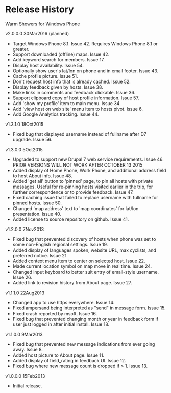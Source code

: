 ﻿Release History
===============

Warm Showers for Windows Phone

v2.0.0.0 30Mar2016 (planned)
* Target Windows Phone 8.1.  Issue 42.
  Requires Windows Phone 8.1 or greater.
* Support downloaded (offline) maps.  Issue 42.
* Add keyword search for members.  Issue 17.
* Display host availability.  Issue 54.
* Optionally show user's lat/lon on phone and in email footer.  Issue 43.
* Cache profile picture.  Issue 51.
* Don't request host info that is already cached.  Issue 52.
* Display feedback given by hosts.  Issue 38.
* Make links in comments and feedback clickable.  Issue 36.
* Support clipboard copy of host profile information.  Issue 57.
* Add 'show my profile' item to main menu.  Issue 34.
* Add 'view host on web site' menu item to hosts pivot.  Issue 6.
* Add Google Analytics tracking.  Issue 44.

v1.3.1.0 18Oct2015
* Fixed bug that displayed username instead of fullname after D7 upgrade.  Issue 56.

v1.3.0.0 5Oct2015
* Upgraded to support new Drupal 7 web service requirements.  Issue 46.
  PRIOR VERSIONS WILL NOT WORK AFTER OCTOBER 13 2015
* Added display of Home Phone, Work Phone, and additional address field to host About info.  Issue 48.
* Added 'get all' button to 'pinned' page, to pin all hosts with private messages.  Useful for re-pinning hosts visited earlier in the trip, for further correspondence or to provide feedback.  Issue 47.
* Fixed caching issue that failed to replace username with fullname for pinned hosts.  Issue 50.
* Changed 'map address' text to 'map coordinates' for lat/lon presentation.  Issue 40.
* Added license to source repository on github.  Issue 41.

v1.2.0.0 7Nov2013
* Fixed bug that prevented discovery of hosts when phone was set to some non-English regional settings. Issue 19.
* Added display of languages spoken, website URL, max cyclists, and preferred notice. Issue 21.
* Added context menu item to center on selected host. Issue 22.
* Made current location symbol on map move in real time. Issue 24.
* Changed input keyboard to better suit entry of email-style username. Issue 26.
* Added link to revision history from About page. Issue 27.

v1.1.1.0 22Aug2013  
* Changed app to use https everywhere. Issue 14.
* Fixed ampersand being interpreted as "send" in message form. Issue 15.
* Fixed crash reported by msoft. Issue 16.
* Fixed bug that prevented changing month or year in feedback form if user just logged in after initial install. Issue 18.

v1.1.0.0 9Mar2013    
* Fixed bug that prevented new message indications from ever going away. Issue 8.
* Added host picture to About page. Issue 11.
* Added display of field_rating in feedback UI. Issue 12.
* Fixed bug where new message count is dropped if > 1. Issue 13.

v1.0.0.0 15Feb2013   
* Initial release.
